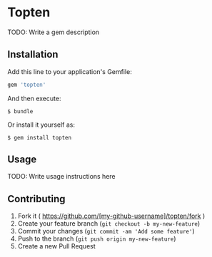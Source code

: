 # Topten

TODO: Write a gem description

## Installation

Add this line to your application's Gemfile:

```ruby
gem 'topten'
```

And then execute:

    $ bundle

Or install it yourself as:

    $ gem install topten

## Usage

TODO: Write usage instructions here

## Contributing

1. Fork it ( https://github.com/[my-github-username]/topten/fork )
2. Create your feature branch (`git checkout -b my-new-feature`)
3. Commit your changes (`git commit -am 'Add some feature'`)
4. Push to the branch (`git push origin my-new-feature`)
5. Create a new Pull Request
